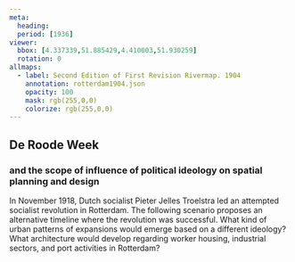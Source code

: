 ```yaml
---
meta:
  heading: 
  period: [1936]
viewer:
  bbox: [4.337339,51.885429,4.410003,51.930259]
  rotation: 0
allmaps:
  - label: Second Edition of First Revision Rivermap. 1904
    annotation: rotterdam1904.json
    opacity: 100
    mask: rgb(255,0,0)
    colorize: rgb(255,0,0)
---
```

## De Roode Week

### and the scope of influence of political ideology on spatial planning and design

In November 1918, Dutch socialist Pieter Jelles Troelstra led an attempted socialist revolution in Rotterdam. The following scenario proposes an alternative timeline where the revolution was successful. What kind of urban patterns of expansions would emerge based on a different ideology? What architecture would develop regarding worker housing, industrial sectors, and port activities in Rotterdam?
